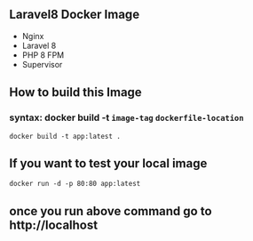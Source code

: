 ## Laravel8 Docker Image
- Nginx
- Laravel 8
- PHP 8 FPM
- Supervisor

## How to build this Image
### syntax: docker build -t `image-tag` `dockerfile-location`
```
docker build -t app:latest .
```

## If you want to test your local image
```
docker run -d -p 80:80 app:latest
```

## once you run above command go to http://localhost

